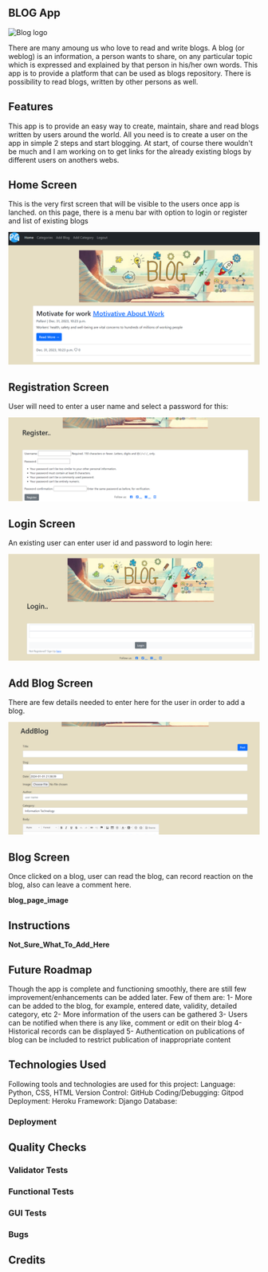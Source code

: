 ## BLOG App 
![Blog logo](static/images/favicon.ico)

There are many amoung us who love to read and write blogs. A blog (or weblog) is an information, a person wants to share, on any particular topic which is expressed and explained by that person in his/her own words. This app is to provide a platform that can be used as blogs repository. There is possibility to read blogs, written by other persons as well. 

## Features

This app is to provide an easy way to create, maintain, share and read blogs written by users around the world. All you need is to create a user on the app in simple 2 steps and start blogging. At start, of course there wouldn't be much and I am working on to get links for the already existing blogs by different users on anothers webs.

## Home Screen

This is the very first screen that will be visible to the users once app is lanched. on this page, there is a menu bar with option to login or register and list of existing blogs

![Home_page_image](static/images/homepage.png)

## Registration Screen

User will need to enter a user name and select a password for this:

![registration_page_image](static/images/registerpage.png)

## Login Screen

An existing user can enter user id and password to login here:

![login_page_image](static/images/loginpage.png)

## Add Blog Screen

There are few details needed to enter here for the user in order to add a blog. 

![AddBlog_page_image](static/images/addblogpage.png)

## Blog Screen

Once clicked on a blog, user can read the blog, can record reaction on the blog, also can leave a comment here.

**blog_page_image**

## Instructions

**Not_Sure_What_To_Add_Here**

## Future Roadmap

Though the app is complete and functioning smoothly, there are still few improvement/enhancements can be added later. Few of them are:
1- More can be added to the blog, for example, entered date, validity, detailed category, etc
2- More information of the users can be gathered
3- Users can be notified when there is any like, comment or edit on their blog
4- Historical records can be displayed
5- Authentication on publications of blog can be included to restrict publication of inappropriate content

## Technologies Used

Following tools and technologies are used for this project:
Language: Python, CSS, HTML
Version Control: GitHub
Coding/Debugging: Gitpod
Deployment: Heroku
Framework: Django
Database: 

### Deployment

## Quality Checks

### Validator Tests

### Functional Tests

### GUI Tests

### Bugs

## Credits
